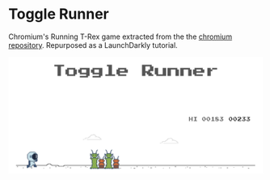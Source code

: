 # Toggle Runner

Chromium's Running T-Rex game extracted from the the [chromium repository][chromium-repo]. Repurposed as a LaunchDarkly tutorial.

![screenshot](screenshot.png)

[chromium-repo]: https://chromium.googlesource.com/chromium/src/+/master/components/neterror/resources/
